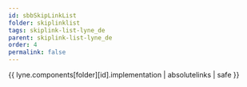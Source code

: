 ```yaml
---
id: sbbSkipLinkList
folder: skiplinklist
tags: skiplink-list-lyne_de
parent: skiplink-list-lyne_de
order: 4
permalink: false  
---
```

{{ lyne.components[folder][id].implementation | absolutelinks | safe }}



